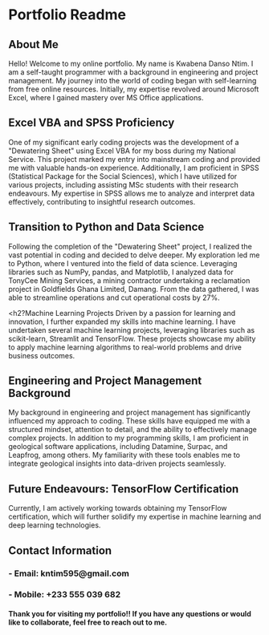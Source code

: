 <h1>Portfolio Readme</h1>
<h2>About Me</h2>
Hello! Welcome to my online portfolio. My name is Kwabena Danso Ntim. I am a self-taught 
programmer with a background in engineering and project management. My journey into the 
world of coding began with self-learning from free online resources. Initially, my expertise 
revolved around Microsoft Excel, where I gained mastery over MS Office applications.

<h2>Excel VBA and SPSS Proficiency</h2>
One of my significant early coding projects was the development of a "Dewatering Sheet" 
using Excel VBA for my boss during my National Service. This project marked my entry into 
mainstream coding and provided me with valuable hands-on experience. Additionally, I am 
proficient in SPSS (Statistical Package for the Social Sciences), which I have utilized for 
various projects, including assisting MSc students with their research endeavours. My 
expertise in SPSS allows me to analyze and interpret data effectively, contributing to 
insightful research outcomes.

<h2>Transition to Python and Data Science</h2>
Following the completion of the "Dewatering Sheet" project, I realized the vast potential in 
coding and decided to delve deeper. My exploration led me to Python, where I ventured into 
the field of data science. Leveraging libraries such as NumPy, pandas, and Matplotlib, I 
analyzed data for TonyCee Mining Services, a mining contractor undertaking a reclamation 
project in Goldfields Ghana Limited, Damang. From the data gathered, I was able to 
streamline operations and cut operational costs by 27%.

<h2?Machine Learning Projects</h2>
Driven by a passion for learning and innovation, I further expanded my skills into machine 
learning. I have undertaken several machine learning projects, leveraging libraries such as 
scikit-learn, Streamlit and TensorFlow. These projects showcase my ability to apply machine 
learning algorithms to real-world problems and drive business outcomes.

<h2>Engineering and Project Management Background</h2>
My background in engineering and project management has significantly influenced my 
approach to coding. These skills have equipped me with a structured mindset, attention to 
detail, and the ability to effectively manage complex projects. In addition to my programming 
skills, I am proficient in geological software applications, including Datamine, Surpac, and 
Leapfrog, among others. My familiarity with these tools enables me to integrate geological 
insights into data-driven projects seamlessly.

<h2>Future Endeavours: TensorFlow Certification</h2>
Currently, I am actively working towards obtaining my TensorFlow certification, which will 
further solidify my expertise in machine learning and deep learning technologies.

<h2>Contact Information</h2>
<h3>- Email: kntim595@gmail.com</h3>
<h3>- Mobile: +233 555 039 682</h3>

<h4>Thank you for visiting my portfolio!! If you have any questions or would like to collaborate, 
feel free to reach out to me.</h4>
